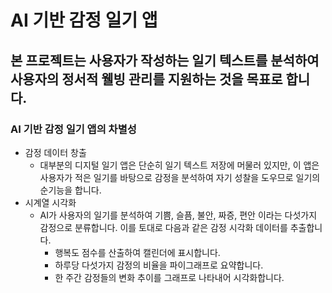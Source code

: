 # AI 기반 감정 일기 앱
## 본 프로젝트는 사용자가 작성하는 일기 텍스트를 분석하여 사용자의 정서적 웰빙 관리를 지원하는 것을 목표로 합니다.
### AI 기반 감정 일기 앱의 차별성
* 감정 데이터 창출
    + 대부분의 디지털 일기 앱은 단순히 일기 텍스트 저장에 머물러 있지만, 이 앱은 사용자가 적은 일기를 바탕으로 감정을 분석하여 자기 성찰을 도우므로 일기의 순기능을 합니다.
* 시계열 시각화
    + AI가 사용자의 일기를 분석하여 기쁨, 슬픔, 불안, 짜증, 편안 이라는 다섯가지 감정으로 분류합니다. 이를 토대로 다음과 같은 감정 시각화 데이터를 추출합니다.
        - 행복도 점수를 산출하여 캘린더에 표시합니다.
        - 하루당 다섯가지 감정의 비율을 파이그래프로 요약합니다.
        - 한 주간 감정들의 변화 추이를 그래프로 나타내어 시각화합니다.

